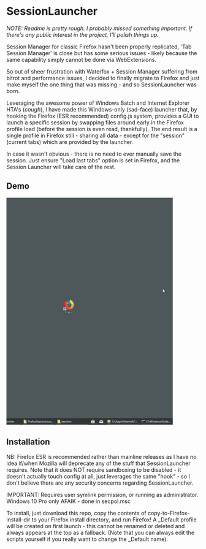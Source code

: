 # SessionLauncher

*NOTE: Readme is pretty rough. I probably missed something important. If there's any public interest in the project, I'll polish things up.*

Session Manager for classic Firefox hasn't been properly replicated, 'Tab Session Manager' is close but has some serious issues - likely because the same capability simply cannot be done via WebExtensions.

So out of sheer frustration with Waterfox + Session Manager suffering from bitrot and performance issues, I decided to finally migrate to Firefox and just make myself the one thing that was missing - and so SessionLauncher was born.

Leveraging the awesome power of Windows Batch and Internet Explorer HTA's (*cough*), I have made this Windows-only (sad-face) launcher that, by hooking the Firefox (ESR recommended) config.js system, provides a GUI to launch a specific session by swapping files around early in the Firefox profile load (before the session is even read, thankfully). The end result is a single profile in Firefox still - sharing all data - except for the "session" (current tabs) which are provided by the launcher.

In case it wasn't obvious - there is no need to ever manually save the session. Just ensure "Load last tabs" option is set in Firefox, and the Session Launcher will take care of the rest.

## Demo

![SessionLauncher demo animation](demo.gif)

## Installation

NB: Firefox ESR is recommended rather than mainline releases as I have no idea if/when Mozilla will deprecate any of the stuff that SessionLauncher requires. Note that it does NOT require sandboxing to be disabled - it doesn't actually touch config at all, just leverages the same "hook" - so I don't believe there are any security concerns regarding SessionLauncher.

IMPORTANT: Requires user symlink permission, or running as administrator. Windows 10 Pro only AFAIK - done in secpol.msc

To install, just download this repo, copy the contents of copy-to-Firefox-install-dir to your Firefox install directory, and run Firefox! A _Default profile will be created on first launch - this cannot be renamed or deleted and always appears at the top as a fallback. (Note that you can always edit the scripts yourself if you really want to change the _Default name).
